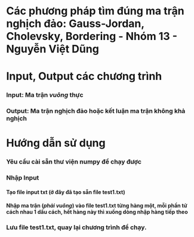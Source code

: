 # Các phương pháp tìm đúng ma trận nghịch đảo: Gauss-Jordan, Cholevsky, Bordering - Nhóm 13 - Nguyễn Việt Dũng
# Input, Output các chương trình
### Input: Ma trận **_vuông_** thực
### Output: Ma trận nghịch đảo hoặc kết luận ma trận không khả nghịch
# Hướng dẫn sử dụng
### Yêu cầu cài sẵn thư viện numpy để chạy được
### Nhập Input
#### Tạo file input txt (ở đây đã tạo sẵn file test1.txt)
#### Nhập ma trận (**_phải vuông_**) vào file test1.txt từng hàng một, mỗi phần tử cách nhau 1 dấu cách, hết hàng này thì xuống dòng nhập hàng tiếp theo
### Lưu file test1.txt, quay lại chương trình để chạy.
